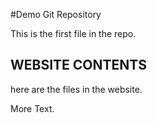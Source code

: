 #Demo Git Repository

This is the first file in the repo.

## WEBSITE CONTENTS

here are the files in the website.

More Text.